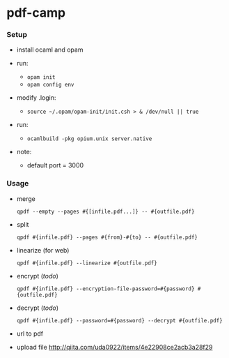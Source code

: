 # pdf-camp

### Setup

* install ocaml and opam

* run:
    * `opam init`
    * `opam config env`

* modify .login:
    * `source ~/.opam/opam-init/init.csh > & /dev/null || true`

* run:
    * `ocamlbuild -pkg opium.unix server.native`

* note:
    * default port = 3000

### Usage

* merge
  ```
  qpdf --empty --pages #{[infile.pdf...]} -- #{outfile.pdf}
  ```

* split
  ```
  qpdf #{infile.pdf} --pages #{from}-#{to} -- #{outfile.pdf}
  ```

* linearize (for web)
  ```
  qpdf #{infile.pdf} --linearize #{outfile.pdf}
  ```

* encrypt (*todo*)
  ```
  qpdf #{infile.pdf} --encryption-file-password=#{password} #{outfile.pdf}
  ```
  
* decrypt (*todo*)
  ```
  qpdf #{infile.pdf} --password=#{password} --decrypt #{outfile.pdf}
  ```
  
* url to pdf

* upload file
http://qiita.com/uda0922/items/4e22908ce2acb3a28f29
